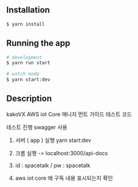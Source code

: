


## Installation

```bash
$ yarn install
```

## Running the app

```bash
# development
$ yarn run start

# watch mode
$ yarn start:dev

```

## Description

kakoVX AWS iot Core 매니지 먼트 가이드 테스트 코드

테스트 진행 swagger 사용

1. 서버 ( app ) 실행 yarn start:dev

2. 크롬 실행 -> localhost:3000/api-docs 

3. id : spacetalk / pw : spacetalk

4. aws iot core 에 구독 내용 표시되는지 확인

